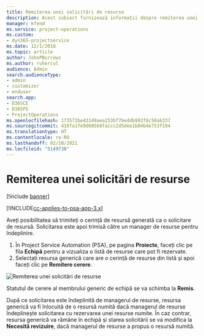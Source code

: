 ```yaml
---
title: Remiterea unei solicitări de resurse
description: Acest subiect furnizează informații despre remiterea unei solicitări pentru o resursă de proiect.
manager: kfend
ms.service: project-operations
ms.custom:
- dyn365-projectservice
ms.date: 12/1/2018
ms.topic: article
author: JohnPBurrows
ms.author: ruhercul
audience: Admin
search.audienceType:
- admin
- customizer
- enduser
search.app:
- D365CE
- D365PS
- ProjectOperations
ms.openlocfilehash: 173572be43149aea253bf7beddb993f8c50ab337
ms.sourcegitcommit: 418fa1fe9d605b8faccc2d5dee1b04b4e753f194
ms.translationtype: HT
ms.contentlocale: ro-RO
ms.lasthandoff: 02/10/2021
ms.locfileid: "5149738"
---
```

# <a name="submitting-a-resource-request"></a>Remiterea unei solicitări de resurse

[!include [banner](../includes/psa-now-project-operations.md)]

[!INCLUDE[cc-applies-to-psa-app-3.x](../includes/cc-applies-to-psa-app-3x.md)]

Aveți posibilitatea să trimiteți o cerință de resursă generată ca o solicitare de resursă. Solicitarea este apoi trimisă către un manager de resurse pentru îndeplinire.

1. În Project Service Automation (PSA), pe pagina **Proiecte**, faceți clic pe fila **Echipă** pentru a vizualiza o listă de resurse care pot fi rezervate. 
2. Selectați resursa generică care are o cerință de resurse din listă și apoi faceți clic pe **Remitere cerere**.

![Remiterea unei solicitări de resurse](media/RM-how-to-18.png)

Statutul de cerere al membrului generic de echipă se va schimba la **Remis**.

După ce solicitarea este îndeplinită de managerul de resurse, resursa generică va fi înlocuită de o resursă numită dacă managerul de resurse îndeplinește solicitarea cu rezervarea unei resurse numite. În caz contrar, resursa generică va rămâne în echipă și starea solicitării se va modifica la **Necesită revizuire**, dacă managerul de resurse a propus o resursă numită.
